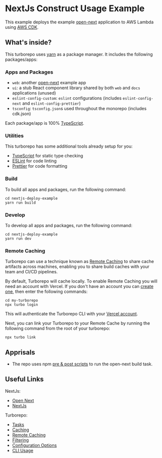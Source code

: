 # NextJs Construct Usage Example

This example deploys the example [open-next](https://github.com/serverless-stack/open-next) application to AWS Lambda using [AWS CDK](https://aws.amazon.com/cdk/).

## What's inside?

This turborepo uses [yarn](https://yarnpkg.com/) as a package manager. It includes the following packages/apps:

### Apps and Packages

- `web`: another [open-next](https://nextjs.org/) example app
- `ui`: a stub React component library shared by both `web` and `docs` applications (unused)
- `eslint-config-custom`: `eslint` configurations (includes `eslint-config-next` and `eslint-config-prettier`)
- `tsconfig`: `tsconfig.json`s used throughout the monorepo (includes cdk.json)

Each package/app is 100% [TypeScript](https://www.typescriptlang.org/).

### Utilities

This turborepo has some additional tools already setup for you:

- [TypeScript](https://www.typescriptlang.org/) for static type checking
- [ESLint](https://eslint.org/) for code linting
- [Prettier](https://prettier.io) for code formatting

### Build

To build all apps and packages, run the following command:

```
cd nextjs-deploy-example
yarn run build
```

### Develop

To develop all apps and packages, run the following command:

```
cd nextjs-deploy-example
yarn run dev
```

### Remote Caching

Turborepo can use a technique known as [Remote Caching](https://turbo.build/repo/docs/core-concepts/remote-caching) to share cache artifacts across machines, enabling you to share build caches with your team and CI/CD pipelines.

By default, Turborepo will cache locally. To enable Remote Caching you will need an account with Vercel. If you don't have an account you can [create one](https://vercel.com/signup), then enter the following commands:

```
cd my-turborepo
npx turbo login
```

This will authenticate the Turborepo CLI with your [Vercel account](https://vercel.com/docs/concepts/personal-accounts/overview).

Next, you can link your Turborepo to your Remote Cache by running the following command from the root of your turborepo:

```
npx turbo link
```

## Apprisals

- The repo uses npm [pre & post scripts](https://docs.npmjs.com/cli/v9/using-npm/scripts) to run the open-next build task.

## Useful Links

NextJs:

- [Open Next](https://github.com/serverless-stack/open-next)
- [NextJs](https://nextjs.org/)

Turborepo:

- [Tasks](https://turbo.build/repo/docs/core-concepts/monorepos/running-tasks)
- [Caching](https://turbo.build/repo/docs/core-concepts/caching)
- [Remote Caching](https://turbo.build/repo/docs/core-concepts/remote-caching)
- [Filtering](https://turbo.build/repo/docs/core-concepts/monorepos/filtering)
- [Configuration Options](https://turbo.build/repo/docs/reference/configuration)
- [CLI Usage](https://turbo.build/repo/docs/reference/command-line-reference)
